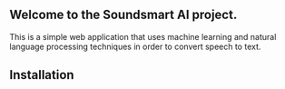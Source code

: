 ## Welcome to the Soundsmart AI project.
This is a simple web application that uses machine learning and natural language processing techniques in order to convert speech to text.

## Installation 